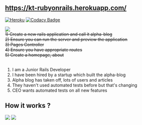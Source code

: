
## https://kt-rubyonrails.herokuapp.com/ 
[![Heroku](https://heroku-badge.herokuapp.com/?app=heroku-badge)](https://kt-rubyonrails.herokuapp.com/)
[![Codacy Badge](https://api.codacy.com/project/badge/Grade/5a6beea801834d52b480cce17e94b1b2)](https://app.codacy.com/app/oraykt/RubyOnRails?utm_source=github.com&utm_medium=referral&utm_content=oraykt/RubyOnRails&utm_campaign=Badge_Grade_Dashboard)

![](https://i.ibb.co/PFWMdfr/image.png)
<br/>
~~1) Create a new rails application and call it alpha-blog <br>~~
~~2) Ensure you can run the server and preview the application <br>~~
~~3) Pages Controller <br>~~
~~4) Ensure you have appropriate routes <br>~~
~~5) Create a homepage, about <br>~~
<br/>
1) I am a Junior Rails Developer
2) I have been hired by a startup which built the alpha-blog
3) Alpha blog has taken off, lots of users and articles
4) They haven't used automated tests before but that's changing
5) CEO wants automated tests on all new features


## How it works ?

![](https://i.ibb.co/xXDcMr8/image.png)
![](https://i.imgur.com/yRnAkI7.png)
